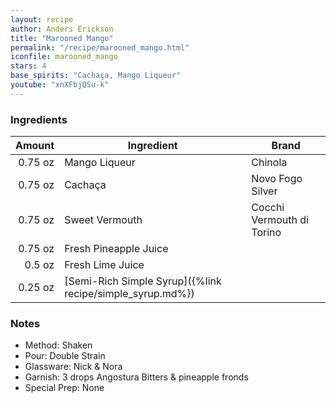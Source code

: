 ```yaml
---
layout: recipe
author: Anders Erickson
title: "Marooned Mango"
permalink: "/recipe/marooned_mango.html"
iconfile: marooned_mango
stars: 4
base_spirits: "Cachaça, Mango Liqueur"
youtube: "xnXFbjQSu-k"
---
```


### Ingredients

|  Amount | Ingredient                                                | Brand                     |
| ------: | --------------------------------------------------------- | ------------------------- |
| 0.75 oz | Mango Liqueur                                             | Chinola                   |
| 0.75 oz | Cachaça                                                   | Novo Fogo Silver          |
| 0.75 oz | Sweet Vermouth                                            | Cocchi Vermouth di Torino |
| 0.75 oz | Fresh Pineapple Juice                                     |
|  0.5 oz | Fresh Lime Juice                                          |
| 0.25 oz | [Semi-Rich Simple Syrup]({%link recipe/simple_syrup.md%}) |

### Notes

- Method: Shaken
- Pour: Double Strain
- Glassware: Nick & Nora
- Garnish: 3 drops Angostura Bitters & pineapple fronds
- Special Prep: None
